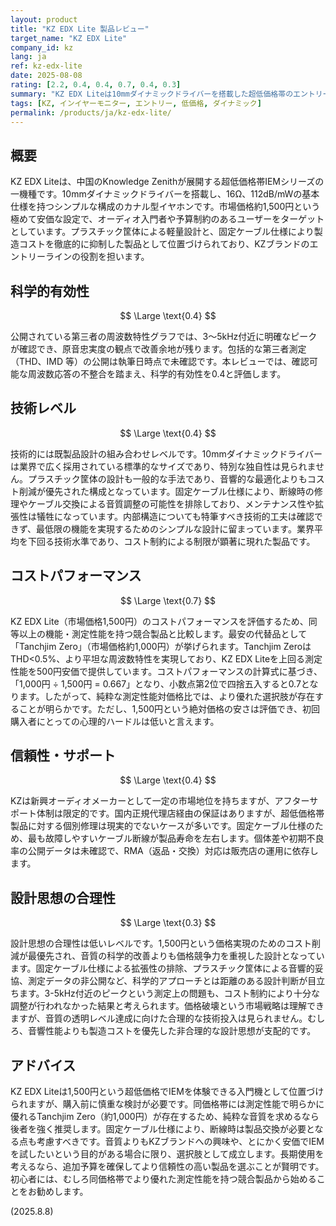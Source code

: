 ```yaml
---
layout: product
title: "KZ EDX Lite 製品レビュー"
target_name: "KZ EDX Lite"
company_id: kz
lang: ja
ref: kz-edx-lite
date: 2025-08-08
rating: [2.2, 0.4, 0.4, 0.7, 0.4, 0.3]
summary: "KZ EDX Liteは10mmダイナミックドライバーを搭載した超低価格帯のエントリーIEMです。1,500円という価格は魅力的ですが、公開測定の範囲で確認できる科学的な音質改善効果は限定的です。"
tags: [KZ, インイヤーモニター, エントリー, 低価格, ダイナミック]
permalink: /products/ja/kz-edx-lite/
---
```

## 概要

KZ EDX Liteは、中国のKnowledge Zenithが展開する超低価格帯IEMシリーズの一機種です。10mmダイナミックドライバーを搭載し、16Ω、112dB/mWの基本仕様を持つシンプルな構成のカナル型イヤホンです。市場価格約1,500円という極めて安価な設定で、オーディオ入門者や予算制約のあるユーザーをターゲットとしています。プラスチック筐体による軽量設計と、固定ケーブル仕様により製造コストを徹底的に抑制した製品として位置づけられており、KZブランドのエントリーラインの役割を担います。

## 科学的有効性

$$ \Large \text{0.4} $$

公開されている第三者の周波数特性グラフでは、3〜5kHz付近に明確なピークが確認でき、原音忠実度の観点で改善余地が残ります。包括的な第三者測定（THD、IMD 等）の公開は執筆日時点で未確認です。本レビューでは、確認可能な周波数応答の不整合を踏まえ、科学的有効性を0.4と評価します。

## 技術レベル

$$ \Large \text{0.4} $$

技術的には既製品設計の組み合わせレベルです。10mmダイナミックドライバーは業界で広く採用されている標準的なサイズであり、特別な独自性は見られません。プラスチック筐体の設計も一般的な手法であり、音響的な最適化よりもコスト削減が優先された構成となっています。固定ケーブル仕様により、断線時の修理やケーブル交換による音質調整の可能性を排除しており、メンテナンス性や拡張性は犠牲になっています。内部構造についても特筆すべき技術的工夫は確認できず、最低限の機能を実現するためのシンプルな設計に留まっています。業界平均を下回る技術水準であり、コスト制約による制限が顕著に現れた製品です。

## コストパフォーマンス

$$ \Large \text{0.7} $$

KZ EDX Lite（市場価格1,500円）のコストパフォーマンスを評価するため、同等以上の機能・測定性能を持つ競合製品と比較します。最安の代替品として「Tanchjim Zero」（市場価格約1,000円）が挙げられます。Tanchjim ZeroはTHD<0.5%、より平坦な周波数特性を実現しており、KZ EDX Liteを上回る測定性能を500円安価で提供しています。コストパフォーマンスの計算式に基づき、「1,000円 ÷ 1,500円 = 0.667」となり、小数点第2位で四捨五入すると0.7となります。したがって、純粋な測定性能対価格比では、より優れた選択肢が存在することが明らかです。ただし、1,500円という絶対価格の安さは評価でき、初回購入者にとっての心理的ハードルは低いと言えます。

## 信頼性・サポート

$$ \Large \text{0.4} $$

KZは新興オーディオメーカーとして一定の市場地位を持ちますが、アフターサポート体制は限定的です。国内正規代理店経由の保証はありますが、超低価格帯製品に対する個別修理は現実的でないケースが多いです。固定ケーブル仕様のため、最も故障しやすいケーブル断線が製品寿命を左右します。個体差や初期不良率の公開データは未確認で、RMA（返品・交換）対応は販売店の運用に依存します。

## 設計思想の合理性

$$ \Large \text{0.3} $$

設計思想の合理性は低いレベルです。1,500円という価格実現のためのコスト削減が最優先され、音質の科学的改善よりも価格競争力を重視した設計となっています。固定ケーブル仕様による拡張性の排除、プラスチック筐体による音響的妥協、測定データの非公開など、科学的アプローチとは距離のある設計判断が目立ちます。3-5kHz付近のピークという測定上の問題も、コスト制約により十分な調整が行われなかった結果と考えられます。価格破壊という市場戦略は理解できますが、音質の透明レベル達成に向けた合理的な技術投入は見られません。むしろ、音響性能よりも製造コストを優先した非合理的な設計思想が支配的です。

## アドバイス

KZ EDX Liteは1,500円という超低価格でIEMを体験できる入門機として位置づけられますが、購入前に慎重な検討が必要です。同価格帯には測定性能で明らかに優れるTanchjim Zero（約1,000円）が存在するため、純粋な音質を求めるなら後者を強く推奨します。固定ケーブル仕様により、断線時は製品交換が必要となる点も考慮すべきです。音質よりもKZブランドへの興味や、とにかく安価でIEMを試したいという目的がある場合に限り、選択肢として成立します。長期使用を考えるなら、追加予算を確保してより信頼性の高い製品を選ぶことが賢明です。初心者には、むしろ同価格帯でより優れた測定性能を持つ競合製品から始めることをお勧めします。

(2025.8.8)